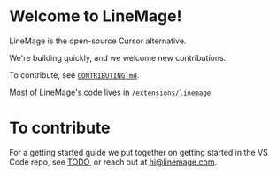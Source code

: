 # Welcome to LineMage!


LineMage is the open-source Cursor alternative.

We're building quickly, and we welcome new contributions.


To contribute, see [`CONTRIBUTING.md`](https://github.com/linemagedev/linemage/blob/main/CONTRIBUTING.md).

Most of LineMage's code lives in [`/extensions/linemage`](https://github.com/linemagedev/linemage/tree/main/extensions/linemage).

# To contribute

For a getting started guide we put together on getting started in the VS Code repo, see [TODO](), or reach out at hi@linemage.com.


